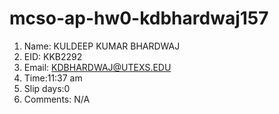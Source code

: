 # mcso-ap-hw0-kdbhardwaj157
1. Name: KULDEEP KUMAR BHARDWAJ
2. EID: KKB2292
3. Email: KDBHARDWAJ@UTEXS.EDU
4. Time:11:37 am 
5. Slip days:0
6. Comments: N/A
